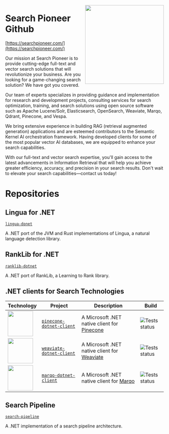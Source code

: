 [<img align="right" width="250" height="auto" src="https://searchpioneer.com/assets/svg/logos/logo.svg">](https://searchpioneer.com/)

# Search Pioneer Github

[https://searchpioneer.com/](https://searchpioneer.com/)

Our mission at Search Pioneer is to provide cutting-edge full-text and vector search solutions that will revolutionize your business. Are you looking for a game-changing search solution? We have got you covered.

Our team of experts specializes in providing guidance and implementation for research and development projects, consulting services for search optimization, training, and search solutions using open source software such as Apache Lucene/Solr, Elasticsearch, OpenSearch, Weaviate, Marqo, Qdrant, Pinecone, and Vespa.

We bring extensive experience in building RAG (retrieval augmented generation) applications and are esteemed contributors to the Semantic Kernel AI orchestration framework. Having developed clients for some of the most popular vector AI databases, we are equipped to enhance your search capabilities.

With our full-text and vector search expertise, you'll gain access to the latest advancements in Information Retrieval that will help you achieve greater efficiency, accuracy, and precision in your search results. Don't wait to elevate your search capabilities—contact us today!

# Repositories

## Lingua for .NET

[`lingua-donet`](https://github.com/searchpioneer/lingua-dotnet)

A .NET port of the JVM and Rust implementations of Lingua, a natural language detection library.

## RankLib for .NET

[`ranklib-dotnet`](https://github.com/searchpioneer/ranklib-dotnet)

A .NET port of RankLib, a Learning to Rank library.

## .NET clients for Search Technologies

| Technology   	                                                                                                          | Project      												          | Description   													 | Build            																					|
| ----------------------------------------------------------------------------------------------------------------------- | ----------------------------------------------------------------------- | ----------------------------------------------------------------- | ---------------------------------------------------------------------------------------------------- |
| [<img width="80" height="auto" src="https://searchpioneer.com/assets/svg/clients/pinecone.svg">](https://pinecone.io/)            | [`pinecone-dotnet-client`](https://github.com/searchpioneer/pinecone-dotnet-client)         | A Microsoft .NET native client for [Pinecone](https://pinecone.io/) | ![Tests status](https://github.com/searchpioneer/pinecone-dotnet-client/actions/workflows/dotnet.yml/badge.svg) |
| [<img width="80" height="auto" src="https://searchpioneer.com/assets/svg/clients/weaviate.svg">](https://weaviate.io/)            | [`weaviate-dotnet-client`](https://github.com/searchpioneer/weaviate-dotnet-client)         | A Microsoft .NET native client for [Weaviate](https://weaviate.io/) | ![Tests status](https://github.com/searchpioneer/weaviate-dotnet-client/actions/workflows/tests.yml/badge.svg) |
| [<img width="80" height="auto" src="https://searchpioneer.com/assets/svg/clients/marqo.svg">](https://www.marqo.ai/)               | [`marqo-dotnet-client`](https://github.com/searchpioneer/marqo-dotnet-client)         | A Microsoft .NET native client for [Marqo](https://www.marqo.ai/) | ![Tests status](https://github.com/searchpioneer/marqo-dotnet-client/actions/workflows/tests.yml/badge.svg) |

## Search Pipeline

[`search-pipeline`](https://github.com/searchpioneer/search-pipeline)

A .NET implementation of a search pipeline architecture. 
